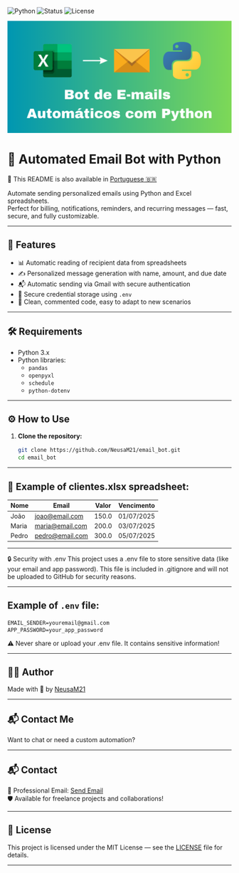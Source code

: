 ![Python](https://img.shields.io/badge/Python-3.x-blue?style=flat-square)
![Status](https://img.shields.io/badge/Status-Completed-brightgreen?style=flat-square)
![License](https://img.shields.io/badge/License-MIT-lightgrey?style=flat-square)

![Project Cover](capa_nova.png)

# 📧 Automated Email Bot with Python

📄 This README is also available in [Portuguese 🇧🇷](README.md)

Automate sending personalized emails using Python and Excel spreadsheets.  
Perfect for billing, notifications, reminders, and recurring messages — fast, secure, and fully customizable.

---

## 🚀 Features

- 📊 Automatic reading of recipient data from spreadsheets  
- ✍️ Personalized message generation with name, amount, and due date  
- 📬 Automatic sending via Gmail with secure authentication  
- 🔐 Secure credential storage using `.env`  
- 🧩 Clean, commented code, easy to adapt to new scenarios  

---

## 🛠️ Requirements

- Python 3.x  
- Python libraries:  
  - `pandas`  
  - `openpyxl`  
  - `schedule`  
  - `python-dotenv`

---

## ⚙️ How to Use

1. **Clone the repository:**
   
   ```bash
   git clone https://github.com/NeusaM21/email_bot.git
   cd email_bot
   ```

---

## 🧾 Example of clientes.xlsx spreadsheet:

| Nome  | Email            | Valor  | Vencimento   |
|-------|------------------|--------|--------------|
| João  | joao@email.com   | 150.0  | 01/07/2025   |
| Maria | maria@email.com  | 200.0  | 03/07/2025   |
| Pedro | pedro@email.com  | 300.0  | 05/07/2025   |

---

🔒 Security with .env
This project uses a .env file to store sensitive data (like your email and app password).
This file is included in .gitignore and will not be uploaded to GitHub for security reasons.

---

## Example of `.env` file:

```env
EMAIL_SENDER=youremail@gmail.com
APP_PASSWORD=your_app_password
```


⚠️ Never share or upload your .env file. It contains sensitive information!

---

## 👩‍💻 Author

Made with 💙 by [NeusaM21](https://github.com/NeusaM21)

---

## 📬 Contact Me

Want to chat or need a custom automation?

---

## 📬 Contact

📧 Professional Email: [Send Email](mailto:contact.neusam21@gmail.com)  
🛡️ Available for freelance projects and collaborations!

---

## 📝 License

This project is licensed under the MIT License — see the [LICENSE](LICENSE) file for details.

---




